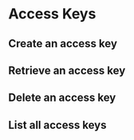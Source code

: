# Access Keys

## Create an access key

## Retrieve an access key

## Delete an access key

## List all access keys
